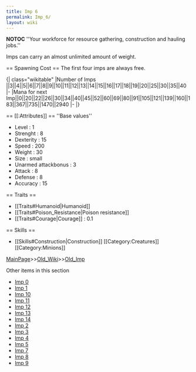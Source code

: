 ```yaml
---
title: Imp 6
permalink: Imp_6/
layout: wiki
---
```

__NOTOC__
''Your workforce for resource gathering, construction and hauling jobs.''

Imps can carry an almost unlimited amount of weight.

== Spawning Cost ==
The first four imps are always free.

{| class=&quot;wikitable&quot;
|Number of Imps ||3||4||5||6||7||8||9||10||11||12||13||14||15||16||17||18||19||20||25||30||35||40
|-
|Mana for next Imp||0||20||22||26||30||34||40||45||52||60||69||80||91||105||121||139||160||183||367||735||1470||2940
|-
|}

== [[:Attributes]] ==
''Base values''
* Level : 1
* Strenght : 8
* Dexterity : 15
* Speed : 200
* Weight : 30
* Size : small
* Unarmed attackbonus : 3
* Attack : 8
* Defense : 8
* Accuracy : 15

== Traits ==
* [[Traits#Humanoid|Humanoid]]
* [[Traits#Poison_Resistance|Poison resistance]]
* [[Traits#Courage|Courage]] : 0.1

== Skills ==
* [[Skills#Construction|Construction]]
[[Category:Creatures]]
[[Category:Minions]]

[MainPage](/keeperrl_wiki/ "wikilink")>>[Old_Wiki](/keeperrl_wiki/Old_Wiki "wikilink")>>[Old_Imp](/keeperrl_wiki/Old_Imp "wikilink")

Other items in this section
-    [Imp 0](/keeperrl_wiki/Imp_0 "wikilink")
-    [Imp 1](/keeperrl_wiki/Imp_1 "wikilink")
-    [Imp 10](/keeperrl_wiki/Imp_10 "wikilink")
-    [Imp 11](/keeperrl_wiki/Imp_11 "wikilink")
-    [Imp 12](/keeperrl_wiki/Imp_12 "wikilink")
-    [Imp 13](/keeperrl_wiki/Imp_13 "wikilink")
-    [Imp 14](/keeperrl_wiki/Imp_14 "wikilink")
-    [Imp 2](/keeperrl_wiki/Imp_2 "wikilink")
-    [Imp 3](/keeperrl_wiki/Imp_3 "wikilink")
-    [Imp 4](/keeperrl_wiki/Imp_4 "wikilink")
-    [Imp 5](/keeperrl_wiki/Imp_5 "wikilink")
-    [Imp 7](/keeperrl_wiki/Imp_7 "wikilink")
-    [Imp 8](/keeperrl_wiki/Imp_8 "wikilink")
-    [Imp 9](/keeperrl_wiki/Imp_9 "wikilink")
